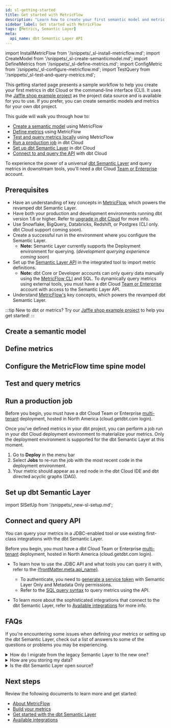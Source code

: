 ```yaml
---
id: sl-getting-started
title: Get started with MetricFlow
description: "Learn how to create your first semantic model and metric."
sidebar_label: Get started with MetricFlow
tags: [Metrics, Semantic Layer]
meta:
  api_name: dbt Semantic Layer API
---
```


import InstallMetricFlow from '/snippets/_sl-install-metricflow.md';
import CreateModel from '/snippets/_sl-create-semanticmodel.md';
import DefineMetrics from '/snippets/_sl-define-metrics.md';
import ConfigMetric from '/snippets/_sl-configure-metricflow.md';
import TestQuery from '/snippets/_sl-test-and-query-metrics.md';

This getting started page presents a sample workflow to help you create your first metrics in dbt Cloud or the command-line interface (CLI). It uses the [Jaffle shop example project](https://github.com/dbt-labs/jaffle-sl-template) as the project data source and is available for you to use. If you prefer, you can create semantic models and metrics for your own dbt project.

This guide will walk you through how to:

- [Create a semantic model](#create-a-semantic-model) using MetricFlow
- [Define metrics](#define-metrics) using MetricFlow
- [Test and query metrics locally](#test-and-query-metrics) using MetricFlow
- [Run a production job](#run-a-production-job) in dbt Cloud
- [Set up dbt Semantic Layer](#set-up-dbt-semantic-layer) in dbt Cloud
- [Connect to and query the API](#connect-and-query-api) with dbt Cloud

To experience the power of a universal [dbt Semantic Layer](/docs/use-dbt-semantic-layer/dbt-sl) and query metrics in downstream tools, you'll need a dbt Cloud [Team or Enterprise](https://www.getdbt.com/pricing/) account. 

## Prerequisites

- Have an understanding of key concepts in [MetricFlow](/docs/build/about-metricflow), which powers the revamped dbt Semantic Layer.
- Have both your production and development environments running dbt version 1.6 or higher. Refer to [upgrade in dbt Cloud](/docs/dbt-versions/upgrade-core-in-cloud) for more info.
- Use Snowflake, BigQuery, Databricks, Redshift, or  Postgres (CLI only. dbt Cloud support coming soon). 
-  Create a successful run in the environment where you configure the Semantic Layer. 
   - **Note:** Semantic Layer currently supports the Deployment environment for querying. (_development querying experience coming soon_)
- Set up the [Semantic Layer API](/docs/dbt-cloud-apis/sl-api-overview) in the integrated tool to import metric definitions. 
  - **Note:** dbt Core or Developer accounts can only query data manually using the [MetricFlow CLI](/docs/build/metricflow-cli) and SQL. To dynamically query metrics using external tools, you must have a dbt Cloud [Team or Enterprise](https://www.getdbt.com/pricing/) account with access to the Semantic Layer API.<br />
- Understand [MetricFlow's](/docs/build/about-metricflow) key concepts, which powers the revamped dbt Semantic Layer.

:::tip 
New to dbt or metrics? Try our [Jaffle shop example project](https://github.com/dbt-labs/jaffle-sl-template) to help you get started!
:::

## Create a semantic model

<CreateModel />

## Define metrics

<DefineMetrics />

## Configure the MetricFlow time spine model

<ConfigMetric />

## Test and query metrics

<TestQuery />

## Run a production job

Before you begin, you must have a dbt Cloud Team or Enterprise [multi-tenant](/docs/cloud/about-cloud/regions-ip-addresses) deployment, hosted in North America (cloud.getdbt.com login).

Once you’ve defined metrics in your dbt project, you can perform a job run in your dbt Cloud deployment environment to materialize your metrics. Only the deployment environment is supported for the dbt Semantic Layer at this moment. 

1. Go to **Deploy** in the menu bar
2. Select **Jobs** to re-run the job with the most recent code in the deployment environment.
3. Your metric should appear as a red node in the dbt Cloud IDE and dbt directed acyclic graphs (DAG).

<Lightbox src="/img/docs/dbt-cloud/semantic-layer/metrics_red_nodes.png" width="85%" title="DAG with metrics appearing as a red node" />

## Set up dbt Semantic Layer

import SlSetUp from '/snippets/_new-sl-setup.md';  

<SlSetUp/>

## Connect and query API

You can query your metrics in a JDBC-enabled tool or use existing first-class integrations with the dbt Semantic Layer. 

Before you begin, you must have a dbt Cloud Team or Enterprise [multi-tenant](/docs/cloud/about-cloud/regions-ip-addresses) deployment, hosted in North America (cloud.getdbt.com login). 

- <span>To learn how to use the JDBC API and what tools you can query it with, refer to the  <a href="https://docs.getdbt.com/docs/dbt-cloud-apis/sl-api-overview" target="_self">{frontMatter.meta.api_name}</a></span>.<br />

    * To authenticate, you need to [generate a service token](/docs/dbt-cloud-apis/service-tokens) with Semantic Layer Only and Metadata Only permissions.
    * Refer to the [SQL query syntax](/docs/dbt-cloud-apis/sl-jdbc#querying-the-api-for-metric-metadata) to query metrics using the API.  

- To learn more about the sophisticated integrations that connect to the dbt Semantic Layer, refer to [Available integrations](/docs/use-dbt-semantic-layer/avail-sl-integrations) for more info.

## FAQs

If you're encountering some issues when defining your metrics or setting up the dbt Semantic Layer, check out a list of answers to some of the questions or problems you may be experiencing.
    
<details>
  <summary>How do I migrate from the legacy Semantic Layer to the new one?</summary>
  <div>
    <div>If you're using the legacy Semantic Layer, we highly recommend you <a href="https://docs.getdbt.com/docs/dbt-versions/upgrade-core-in-cloud">upgrade your dbt version </a> to dbt v1.6 or higher to use the new dbt Semantic Layer. Refer to the dedicated <a href="https://docs.getdbt.com/guides/migration/sl-migration"> migration guide</a> for more info.</div>
  </div>
</details>
<details>
<summary>How are you storing my data?</summary>
User data passes through the Semantic Layer on its way back from the warehouse. dbt Labs ensures security by authenticating through the customer's data warehouse. Currently, we don't cache data for the long term, but it might temporarily stay in the system for up to 10 minutes, usually less. In the future, we'll introduce a caching feature that allows us to cache data on our infrastructure for up to 24 hours.
</details>
<details>
<summary>Is the dbt Semantic Layer open source?</summary>
The dbt Semantic Layer is proprietary, however, some components of the dbt Semantic Layer are open source, like dbt-core and MetricFlow. <br /><br />The universal dbt Semantic Layer is available to all Team and Enterprise Plans during public beta. Users on dbt Cloud Developer plans or dbt Core users can use MetricFlow to only define and test metrics locally.</details>

## Next steps

Review the following documents to learn more and get started:

- [About MetricFlow](/docs/build/about-metricflow)
- [Build your metrics](/docs/build/build-metrics-intro)
- [Get started with the dbt Semantic Layer](/docs/use-dbt-semantic-layer/quickstart-sl)
- [Available integrations](/docs/use-dbt-semantic-layer/avail-sl-integrations)
